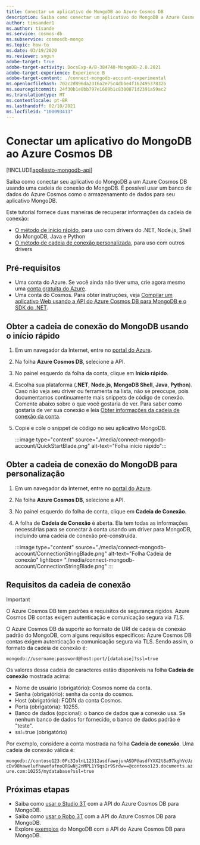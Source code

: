 ```yaml
---
title: Conectar um aplicativo do MongoDB ao Azure Cosmos DB
description: Saiba como conectar um aplicativo do MongoDB a Azure Cosmos DB obtendo a cadeia de conexão do portal do Azure
author: timsander1
ms.author: tisande
ms.service: cosmos-db
ms.subservice: cosmosdb-mongo
ms.topic: how-to
ms.date: 03/19/2020
ms.reviewer: sngun
adobe-target: true
adobe-target-activity: DocsExp-A/B-384740-MongoDB-2.8.2021
adobe-target-experience: Experience B
adobe-target-content: ./connect-mongodb-account-experimental
ms.openlocfilehash: 702c2d896da2316a2e75c4dbbe4f16249537832b
ms.sourcegitcommit: 24f30b1e8bb797e1609b1c8300871d2391a59ac2
ms.translationtype: MT
ms.contentlocale: pt-BR
ms.lasthandoff: 02/10/2021
ms.locfileid: "100093413"
---
```

# <a name="connect-a-mongodb-application-to-azure-cosmos-db"></a>Conectar um aplicativo do MongoDB ao Azure Cosmos DB
[!INCLUDE[appliesto-mongodb-api](includes/appliesto-mongodb-api.md)]

Saiba como conectar seu aplicativo do MongoDB a um Azure Cosmos DB usando uma cadeia de conexão do MongoDB. É possível usar um banco de dados do Azure Cosmos como o armazenamento de dados para seu aplicativo MongoDB.

Este tutorial fornece duas maneiras de recuperar informações da cadeia de conexão:

- [O método de início rápido](#get-the-mongodb-connection-string-by-using-the-quick-start), para uso com drivers do .NET, Node.js, Shell do MongoDB, Java e Python
- [O método de cadeia de conexão personalizada](#get-the-mongodb-connection-string-to-customize), para uso com outros drivers

## <a name="prerequisites"></a>Pré-requisitos

- Uma conta do Azure. Se você ainda não tiver uma, crie agora mesmo uma [conta gratuita do Azure](https://azure.microsoft.com/free/).
- Uma conta do Cosmos. Para obter instruções, veja [Compilar um aplicativo Web usando a API do Azure Cosmos DB para MongoDB e o SDK do .NET](create-mongodb-dotnet.md).

## <a name="get-the-mongodb-connection-string-by-using-the-quick-start"></a>Obter a cadeia de conexão do MongoDB usando o início rápido

1. Em um navegador da Internet, entre no [portal do Azure](https://portal.azure.com).
2. Na folha **Azure Cosmos DB**, selecione a API.
3. No painel esquerdo da folha da conta, clique em **Início rápido**.
4. Escolha sua plataforma (**.NET**, **Node.js**, **MongoDB Shell**, **Java**, **Python**). Caso não veja seu driver ou ferramenta na lista, não se preocupe, pois documentamos continuamente mais snippets de código de conexão. Comente abaixo sobre o que você gostaria de ver. Para saber como gostaria de ver sua conexão e leia [Obter informações da cadeia de conexão da conta](#get-the-mongodb-connection-string-to-customize).
5. Copie e cole o snippet de código no seu aplicativo MongoDB.

    :::image type="content" source="./media/connect-mongodb-account/QuickStartBlade.png" alt-text="Folha início rápido":::

## <a name="get-the-mongodb-connection-string-to-customize"></a> Obter a cadeia de conexão do MongoDB para personalização

1. Em um navegador da Internet, entre no [portal do Azure](https://portal.azure.com).
2. Na folha **Azure Cosmos DB**, selecione a API.
3. No painel esquerdo do folha de conta, clique em **Cadeia de Conexão**.
4. A folha de **Cadeia de Conexão** é aberta. Ela tem todas as informações necessárias para se conectar à conta usando um driver para MongoDB, incluindo uma cadeia de conexão pré-construída.

   :::image type="content" source="./media/connect-mongodb-account/ConnectionStringBlade.png" alt-text="Folha Cadeia de conexão" lightbox= "./media/connect-mongodb-account/ConnectionStringBlade.png" :::

## <a name="connection-string-requirements"></a>Requisitos da cadeia de conexão

> [!Important]
> O Azure Cosmos DB tem padrões e requisitos de segurança rígidos. Azure Cosmos DB contas exigem autenticação e comunicação segura via *TLS*.

O Azure Cosmos DB dá suporte ao formato de URI de cadeia de conexão padrão do MongoDB, com alguns requisitos específicos: Azure Cosmos DB contas exigem autenticação e comunicação segura via TLS. Sendo assim, o formato da cadeia de conexão é:

`mongodb://username:password@host:port/[database]?ssl=true`

Os valores dessa cadeia de caracteres estão disponíveis na folha **Cadeia de conexão** mostrada acima:

* Nome de usuário (obrigatório): Cosmos nome da conta.
* Senha (obrigatório): senha da conta do cosmos.
* Host (obrigatório): FQDN da conta Cosmos.
* Porta (obrigatória): 10255.
* Banco de dados (opcional): o banco de dados que a conexão usa. Se nenhum banco de dados for fornecido, o banco de dados padrão é "teste".
* ssl=true (obrigatório)

Por exemplo, considere a conta mostrada na folha **Cadeia de conexão**. Uma cadeia de conexão válida é:

`mongodb://contoso123:0Fc3IolnL12312asdfawejunASDF@asdfYXX2t8a97kghVcUzcDv98hawelufhawefafnoQRGwNj2nMPL1Y9qsIr9Srdw==@contoso123.documents.azure.com:10255/mydatabase?ssl=true`

## <a name="next-steps"></a>Próximas etapas

- Saiba como [usar o Studio 3T](mongodb-mongochef.md) com a API do Azure Cosmos DB para MongoDB.
- Saiba como [usar o Robo 3T](mongodb-robomongo.md) com a API do Azure Cosmos DB para MongoDB.
- Explore [exemplos](mongodb-samples.md) do MongoDB com a API do Azure Cosmos DB para MongoDB.
